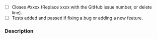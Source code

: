 <!-- Replace [ ] with [X] to check a box -->

- [ ] Closes #xxxx (Replace xxxx with the GitHub issue number, or delete line).
- [ ] Tests added and passed if fixing a bug or adding a new feature.

### Description
<!-- Describe your changes in detail -->

